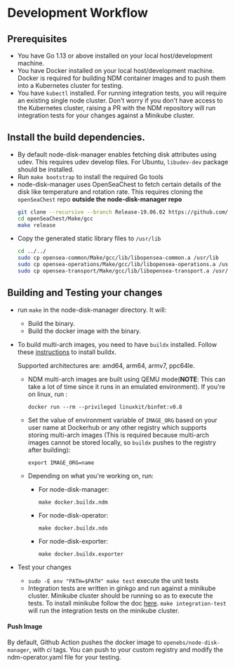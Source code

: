 # Development Workflow

## Prerequisites

* You have Go 1.13 or above installed on your local host/development machine.
* You have Docker installed on your local host/development machine. Docker is required for building NDM container images and to push them into a Kubernetes cluster for testing. 
* You have `kubectl` installed. For running integration tests, you will require an existing single node cluster. Don't worry if you don't have access to the Kubernetes cluster, raising a PR with the NDM repository will run integration tests for your changes against a Minikube cluster.


## Install the build dependencies.
  * By default node-disk-manager enables fetching disk attributes using udev. This requires udev develop files. For Ubuntu, `libudev-dev` package should be installed.
  * Run `make bootstrap` to install the required Go tools
  * node-disk-manager uses OpenSeaChest to fetch certain details of the disk like temperature and rotation rate. This requires cloning the `openSeaChest` repo **outside the node-disk-manager repo**
    ```sh
    git clone --recursive --branch Release-19.06.02 https://github.com/openebs/openSeaChest.git
    cd openSeaChest/Make/gcc
    make release
    ```
  * Copy the generated static library files to `/usr/lib`
    ```sh
    cd ../../
    sudo cp opensea-common/Make/gcc/lib/libopensea-common.a /usr/lib
    sudo cp opensea-operations/Make/gcc/lib/libopensea-operations.a /usr/lib
    sudo cp opensea-transport/Make/gcc/lib/libopensea-transport.a /usr/lib
    ```

## Building and Testing your changes

* run `make` in the node-disk-manager directory. It will:
  * Build the binary.
  * Build the docker image with the binary.

* To build multi-arch images, you need to have `buildx` installed. Follow these [instructions](https://github.com/docker/buildx#installing) to install buildx.

  Supported architectures are: amd64, arm64, armv7, ppc64le. 

  * NDM multi-arch images are built using QEMU mode(**NOTE**: This can take a lot of time since it runs in an emulated environment). If you're on linux, run :

    ``` docker run --rm --privileged linuxkit/binfmt:v0.8 ```

  * Set the value of environment variable of `IMAGE_ORG` based on your user name at Dockerhub or any other registry which supports storing multi-arch images (This is required because multi-arch images cannot be stored locally, so `buildx` pushes to the registry after building):  

    ``` export IMAGE_ORG=name ```
  * Depending on what you're working on, run:
    * For node-disk-manager:

      ``` make docker.buildx.ndm ```
    * For node-disk-operator:

      ``` make docker.buildx.ndo ```
    * For node-disk-exporter:

      ``` make docker.buildx.exporter ```

* Test your changes
  * `sudo -E env "PATH=$PATH" make test` execute the unit tests
  * Integration tests are written in ginkgo and run against a minikube cluster. Minikube cluster should be running so as to execute the tests. To install minikube follow the doc [here](https://kubernetes.io/docs/tasks/tools/install-minikube/). 
  `make integration-test` will run the integration tests on the minikube cluster.

#### Push Image
By default, Github Action pushes the docker image to `openebs/node-disk-manager`, with *ci* tags.
You can push to your custom registry and modify the ndm-operator.yaml file for your testing. 
